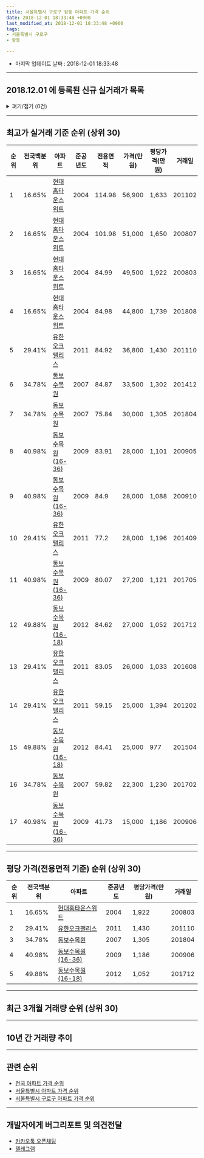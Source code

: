 ```yaml
---
title: 서울특별시 구로구 항동 아파트 가격 순위
date: 2018-12-01 18:33:48 +0900
last_modified_at: 2018-12-01 18:33:48 +0900
tags:
- 서울특별시 구로구
- 항동

---
```


* 마지막 업데이트 날짜 : 2018-12-01 18:33:48

---

## 2018.12.01 에 등록된 신규 실거래가 목록

<details>
<summary>펴기/접기 (0건)</summary>
<div markdown="1">

|아파트|전국백분위|준공년도|전용면적|가격(만원)|평당가격(만원)|거래일|
|---|---|---|---|---|---|---|
|없음|||||||


</div>
</details>

---

## 최고가 실거래 기준 순위 (상위 30)


|순위|전국백분위|아파트|준공년도|전용면적|가격(만원)|평당가격(만원)|거래일|
|---|---|---|---|---|---|---|---|
|1|16.65%|[현대홈타운스위트](https://search.naver.com/search.naver?query=%EC%84%9C%EC%9A%B8%ED%8A%B9%EB%B3%84%EC%8B%9C+%EA%B5%AC%EB%A1%9C%EA%B5%AC+%ED%95%AD%EB%8F%99+%ED%98%84%EB%8C%80%ED%99%88%ED%83%80%EC%9A%B4%EC%8A%A4%EC%9C%84%ED%8A%B8)|2004|114.98|56,900|1,633|201102|
|2|16.65%|[현대홈타운스위트](https://search.naver.com/search.naver?query=%EC%84%9C%EC%9A%B8%ED%8A%B9%EB%B3%84%EC%8B%9C+%EA%B5%AC%EB%A1%9C%EA%B5%AC+%ED%95%AD%EB%8F%99+%ED%98%84%EB%8C%80%ED%99%88%ED%83%80%EC%9A%B4%EC%8A%A4%EC%9C%84%ED%8A%B8)|2004|101.98|51,000|1,650|200807|
|3|16.65%|[현대홈타운스위트](https://search.naver.com/search.naver?query=%EC%84%9C%EC%9A%B8%ED%8A%B9%EB%B3%84%EC%8B%9C+%EA%B5%AC%EB%A1%9C%EA%B5%AC+%ED%95%AD%EB%8F%99+%ED%98%84%EB%8C%80%ED%99%88%ED%83%80%EC%9A%B4%EC%8A%A4%EC%9C%84%ED%8A%B8)|2004|84.99|49,500|1,922|200803|
|4|16.65%|[현대홈타운스위트](https://search.naver.com/search.naver?query=%EC%84%9C%EC%9A%B8%ED%8A%B9%EB%B3%84%EC%8B%9C+%EA%B5%AC%EB%A1%9C%EA%B5%AC+%ED%95%AD%EB%8F%99+%ED%98%84%EB%8C%80%ED%99%88%ED%83%80%EC%9A%B4%EC%8A%A4%EC%9C%84%ED%8A%B8)|2004|84.98|44,800|1,739|201808|
|5|29.41%|[유한오크팰리스](https://search.naver.com/search.naver?query=%EC%84%9C%EC%9A%B8%ED%8A%B9%EB%B3%84%EC%8B%9C+%EA%B5%AC%EB%A1%9C%EA%B5%AC+%ED%95%AD%EB%8F%99+%EC%9C%A0%ED%95%9C%EC%98%A4%ED%81%AC%ED%8C%B0%EB%A6%AC%EC%8A%A4)|2011|84.92|36,800|1,430|201110|
|6|34.78%|[동보수목원](https://search.naver.com/search.naver?query=%EC%84%9C%EC%9A%B8%ED%8A%B9%EB%B3%84%EC%8B%9C+%EA%B5%AC%EB%A1%9C%EA%B5%AC+%ED%95%AD%EB%8F%99+%EB%8F%99%EB%B3%B4%EC%88%98%EB%AA%A9%EC%9B%90)|2007|84.87|33,500|1,302|201412|
|7|34.78%|[동보수목원](https://search.naver.com/search.naver?query=%EC%84%9C%EC%9A%B8%ED%8A%B9%EB%B3%84%EC%8B%9C+%EA%B5%AC%EB%A1%9C%EA%B5%AC+%ED%95%AD%EB%8F%99+%EB%8F%99%EB%B3%B4%EC%88%98%EB%AA%A9%EC%9B%90)|2007|75.84|30,000|1,305|201804|
|8|40.98%|[동보수목원(16-36)](https://search.naver.com/search.naver?query=%EC%84%9C%EC%9A%B8%ED%8A%B9%EB%B3%84%EC%8B%9C+%EA%B5%AC%EB%A1%9C%EA%B5%AC+%ED%95%AD%EB%8F%99+%EB%8F%99%EB%B3%B4%EC%88%98%EB%AA%A9%EC%9B%90%2816-36%29)|2009|83.91|28,000|1,101|200905|
|9|40.98%|[동보수목원(16-36)](https://search.naver.com/search.naver?query=%EC%84%9C%EC%9A%B8%ED%8A%B9%EB%B3%84%EC%8B%9C+%EA%B5%AC%EB%A1%9C%EA%B5%AC+%ED%95%AD%EB%8F%99+%EB%8F%99%EB%B3%B4%EC%88%98%EB%AA%A9%EC%9B%90%2816-36%29)|2009|84.9|28,000|1,088|200910|
|10|29.41%|[유한오크팰리스](https://search.naver.com/search.naver?query=%EC%84%9C%EC%9A%B8%ED%8A%B9%EB%B3%84%EC%8B%9C+%EA%B5%AC%EB%A1%9C%EA%B5%AC+%ED%95%AD%EB%8F%99+%EC%9C%A0%ED%95%9C%EC%98%A4%ED%81%AC%ED%8C%B0%EB%A6%AC%EC%8A%A4)|2011|77.2|28,000|1,196|201409|
|11|40.98%|[동보수목원(16-36)](https://search.naver.com/search.naver?query=%EC%84%9C%EC%9A%B8%ED%8A%B9%EB%B3%84%EC%8B%9C+%EA%B5%AC%EB%A1%9C%EA%B5%AC+%ED%95%AD%EB%8F%99+%EB%8F%99%EB%B3%B4%EC%88%98%EB%AA%A9%EC%9B%90%2816-36%29)|2009|80.07|27,200|1,121|201705|
|12|49.88%|[동보수목원(16-18)](https://search.naver.com/search.naver?query=%EC%84%9C%EC%9A%B8%ED%8A%B9%EB%B3%84%EC%8B%9C+%EA%B5%AC%EB%A1%9C%EA%B5%AC+%ED%95%AD%EB%8F%99+%EB%8F%99%EB%B3%B4%EC%88%98%EB%AA%A9%EC%9B%90%2816-18%29)|2012|84.62|27,000|1,052|201712|
|13|29.41%|[유한오크팰리스](https://search.naver.com/search.naver?query=%EC%84%9C%EC%9A%B8%ED%8A%B9%EB%B3%84%EC%8B%9C+%EA%B5%AC%EB%A1%9C%EA%B5%AC+%ED%95%AD%EB%8F%99+%EC%9C%A0%ED%95%9C%EC%98%A4%ED%81%AC%ED%8C%B0%EB%A6%AC%EC%8A%A4)|2011|83.05|26,000|1,033|201608|
|14|29.41%|[유한오크팰리스](https://search.naver.com/search.naver?query=%EC%84%9C%EC%9A%B8%ED%8A%B9%EB%B3%84%EC%8B%9C+%EA%B5%AC%EB%A1%9C%EA%B5%AC+%ED%95%AD%EB%8F%99+%EC%9C%A0%ED%95%9C%EC%98%A4%ED%81%AC%ED%8C%B0%EB%A6%AC%EC%8A%A4)|2011|59.15|25,000|1,394|201202|
|15|49.88%|[동보수목원(16-18)](https://search.naver.com/search.naver?query=%EC%84%9C%EC%9A%B8%ED%8A%B9%EB%B3%84%EC%8B%9C+%EA%B5%AC%EB%A1%9C%EA%B5%AC+%ED%95%AD%EB%8F%99+%EB%8F%99%EB%B3%B4%EC%88%98%EB%AA%A9%EC%9B%90%2816-18%29)|2012|84.41|25,000|977|201504|
|16|34.78%|[동보수목원](https://search.naver.com/search.naver?query=%EC%84%9C%EC%9A%B8%ED%8A%B9%EB%B3%84%EC%8B%9C+%EA%B5%AC%EB%A1%9C%EA%B5%AC+%ED%95%AD%EB%8F%99+%EB%8F%99%EB%B3%B4%EC%88%98%EB%AA%A9%EC%9B%90)|2007|59.82|22,300|1,230|201702|
|17|40.98%|[동보수목원(16-36)](https://search.naver.com/search.naver?query=%EC%84%9C%EC%9A%B8%ED%8A%B9%EB%B3%84%EC%8B%9C+%EA%B5%AC%EB%A1%9C%EA%B5%AC+%ED%95%AD%EB%8F%99+%EB%8F%99%EB%B3%B4%EC%88%98%EB%AA%A9%EC%9B%90%2816-36%29)|2009|41.73|15,000|1,186|200906|


---

## 평당 가격(전용면적 기준) 순위 (상위 30)


|순위|전국백분위|아파트|준공년도|평당가격(만원)|거래일|
|---|---|---|---|---|---|
|1|16.65%|[현대홈타운스위트](https://search.naver.com/search.naver?query=%EC%84%9C%EC%9A%B8%ED%8A%B9%EB%B3%84%EC%8B%9C+%EA%B5%AC%EB%A1%9C%EA%B5%AC+%ED%95%AD%EB%8F%99+%ED%98%84%EB%8C%80%ED%99%88%ED%83%80%EC%9A%B4%EC%8A%A4%EC%9C%84%ED%8A%B8)|2004|1,922|200803|
|2|29.41%|[유한오크팰리스](https://search.naver.com/search.naver?query=%EC%84%9C%EC%9A%B8%ED%8A%B9%EB%B3%84%EC%8B%9C+%EA%B5%AC%EB%A1%9C%EA%B5%AC+%ED%95%AD%EB%8F%99+%EC%9C%A0%ED%95%9C%EC%98%A4%ED%81%AC%ED%8C%B0%EB%A6%AC%EC%8A%A4)|2011|1,430|201110|
|3|34.78%|[동보수목원](https://search.naver.com/search.naver?query=%EC%84%9C%EC%9A%B8%ED%8A%B9%EB%B3%84%EC%8B%9C+%EA%B5%AC%EB%A1%9C%EA%B5%AC+%ED%95%AD%EB%8F%99+%EB%8F%99%EB%B3%B4%EC%88%98%EB%AA%A9%EC%9B%90)|2007|1,305|201804|
|4|40.98%|[동보수목원(16-36)](https://search.naver.com/search.naver?query=%EC%84%9C%EC%9A%B8%ED%8A%B9%EB%B3%84%EC%8B%9C+%EA%B5%AC%EB%A1%9C%EA%B5%AC+%ED%95%AD%EB%8F%99+%EB%8F%99%EB%B3%B4%EC%88%98%EB%AA%A9%EC%9B%90%2816-36%29)|2009|1,186|200906|
|5|49.88%|[동보수목원(16-18)](https://search.naver.com/search.naver?query=%EC%84%9C%EC%9A%B8%ED%8A%B9%EB%B3%84%EC%8B%9C+%EA%B5%AC%EB%A1%9C%EA%B5%AC+%ED%95%AD%EB%8F%99+%EB%8F%99%EB%B3%B4%EC%88%98%EB%AA%A9%EC%9B%90%2816-18%29)|2012|1,052|201712|


---

## 최근 3개월 거래량 순위 (상위 30)


<div style="width:100%;">
    <canvas id="deal_count_ranking" height="250"></canvas>
</div>


<script>
new Chart(document.getElementById("deal_count_ranking"), {
    type: 'horizontalBar',
    data: {
        labels: ['현대홈타운스위트'],
        datasets: [{
            label: '실거래 수',
            data: [3],
            borderColor: "rgba(255, 0, 128, 1)",
            backgroundColor: "rgba(255, 0, 128, 0.5)",
            fill: false,
        }]
    },
    options: {
        responsive: true,
        title: {
            display: true,
            text: '최근 3개월 거래량 순위'
        },
        tooltips: {
            mode: 'index',
            intersect: false,
            callbacks: {
                title: function(tooltipItems, data) {
                    return "실거래 수:";
                },
                label: function(tooltipItem, data) {
                    return data.labels[tooltipItem.index] + ": " + tooltipItem.xLabel;
                }
            }
        },
        hover: {
            mode: 'nearest',
            intersect: true
        },
        scales: {
            xAxes: [{
                display: true,
                scaleLabel: {
                    display: true,
                    labelString: '실거래 수'
                },
                ticks: {
                    suggestedMin: 0,
                }
            }],
            yAxes: [{
                display: true,
                ticks: {
                    autoSkip: false,
                    callback: function(value, index, values) {
                        if (value.length > 15)
                            return value.substr(0, 13) + "...";
                        else
                            return value;
                    }
                },
                scaleLabel: {
                    display: false,
                }
            }]
        }
    }
});

</script>


---

## 10년 간 거래량 추이


<div style="width:100%;">
    <canvas id="deal_progress" height="250"></canvas>
</div>

<script>
new Chart(document.getElementById("deal_progress"), {
    type: 'line',
    data: {
        labels: ['200812','200901','200902','200903','200904','200905','200906','200907','200908','200909','200910','200911','200912','201001','201002','201003','201004','201005','201006','201007','201008','201009','201010','201011','201012','201101','201102','201103','201104','201105','201106','201107','201108','201109','201110','201111','201112','201201','201202','201203','201204','201205','201206','201207','201208','201209','201210','201211','201212','201301','201302','201303','201304','201305','201306','201307','201308','201309','201310','201311','201312','201401','201402','201403','201404','201405','201406','201407','201408','201409','201410','201411','201412','201501','201502','201503','201504','201505','201506','201507','201508','201509','201510','201511','201512','201601','201602','201603','201604','201605','201606','201607','201608','201609','201610','201611','201612','201701','201702','201703','201704','201705','201706','201707','201708','201709','201710','201711','201712','201801','201802','201803','201804','201805','201806','201807','201808','201809','201810','201811','201812'],
        datasets: [{
            label: '실거래 수',
            pointRadius: 1,
            data: [0, 0, 0, 0, 1, 3, 5, 1, 1, 2, 3, 0, 0, 3, 1, 0, 0, 0, 0, 0, 0, 2, 2, 0, 2, 1, 2, 3, 0, 0, 1, 1, 4, 1, 2, 1, 1, 0, 2, 1, 0, 0, 0, 0, 1, 1, 0, 1, 0, 0, 0, 0, 2, 1, 1, 2, 0, 2, 2, 1, 0, 3, 1, 3, 1, 3, 0, 2, 3, 2, 5, 1, 2, 4, 2, 5, 5, 7, 8, 1, 2, 3, 6, 1, 1, 0, 2, 1, 2, 2, 0, 2, 2, 2, 4, 0, 1, 0, 2, 3, 1, 2, 6, 7, 5, 1, 2, 3, 3, 1, 1, 3, 2, 0, 0, 2, 3, 4, 3, 0, 0],
            borderColor: "rgba(255, 201, 14, 1)",
            backgroundColor: "rgba(255, 201, 14, 0.5)",
            fill: true,
        }]
    },
    options: {
        responsive: true,
        title: {
            display: true,
            text: '10년간 거래량 추이'
        },
        tooltips: {
            mode: 'index',
            intersect: false,
        },
        hover: {
            mode: 'nearest',
            intersect: true
        },
        scales: {
            xAxes: [{
                display: true,
                scaleLabel: {
                    display: true,
                    labelString: '년/월'
                }
            }],
            yAxes: [{
                display: true,
                ticks: {
                    suggestedMin: 0,
                },
                scaleLabel: {
                    display: true,
                    labelString: '실거래 수'
                }
            }]
        }
    }
});

</script>


---

## 관련 순위

- [전국 아파트 가격 순위](https://inasie.github.io/apt-ranking/전국)
- [서울특별시 아파트 가격 순위](https://inasie.github.io/apt-ranking/서울특별시)
- [서울특별시 구로구 아파트 가격 순위](https://inasie.github.io/apt-ranking/서울특별시-구로구)


---

## 개발자에게 버그리포트 및 의견전달

- [카카오톡 오픈채팅](https://open.kakao.com/o/gLJUAP4)
- [텔레그램](https://t.me/inasie)

